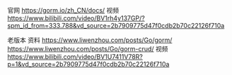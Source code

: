 官网 https://gorm.io/zh_CN/docs/
视频 https://www.bilibili.com/video/BV1rh4y137GP/?spm_id_from=333.788&vd_source=2b7909775d47f0cdb2b70c22126f710a


老版本
资料 https://www.liwenzhou.com/posts/Go/gorm/
https://www.liwenzhou.com/posts/Go/gorm-crud/
视频 https://www.bilibili.com/video/BV1U7411V78R?p=1&vd_source=2b7909775d47f0cdb2b70c22126f710a
